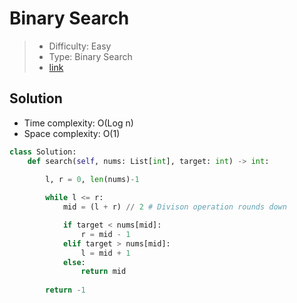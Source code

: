 # Binary Search

> - Difficulty: Easy
> - Type: Binary Search
> - [link](https://leetcode.com/problems/binary-search/)

## Solution
- Time complexity: O(Log n)
- Space complexity: O(1)

```python
class Solution:
    def search(self, nums: List[int], target: int) -> int:
        
        l, r = 0, len(nums)-1

        while l <= r:
            mid = (l + r) // 2 # Divison operation rounds down

            if target < nums[mid]:
                r = mid - 1
            elif target > nums[mid]:
                l = mid + 1
            else:
                return mid
        
        return -1
```